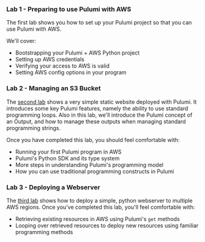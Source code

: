 ### Lab 1 - Preparing to use Pulumi with AWS

The first lab shows you how to set up your Pulumi project so that you can use Pulumi with AWS.

We'll cover:

  - Bootstrapping your Pulumi + AWS Python project
  - Setting up AWS credentials
  - Verifying your access to AWS is valid
  - Setting AWS config options in your program

### Lab 2 - Managing an S3 Bucket

The [second lab](./lab-02/README.md) shows a very simple static website deployed with Pulumi. It introduces some key Pulumi features, namely the ability to use standard programming loops. Also in this lab, we'll introduce the Pulumi concept of an Output, and how to manage these outputs when managing standard programming strings.

Once you have completed this lab, you should feel comfortable with:

 - Running your first Pulumi program in AWS
 - Pulumi's Python SDK and its type system
 - More steps in understanding Pulumi's programming model
 - How you can use traditional programming constructs in Pulumi

### Lab 3 - Deploying a Webserver

The [third lab](./lab-03/README.md) shows how to deploy a simple, python webserver to multiple AWS regions. Once you've completed this lab, you'll feel comfortable with:

 - Retrieving existing resources in AWS using Pulumi's `get` methods
 - Looping over retrieved resources to deploy new resources using familiar programming methods
